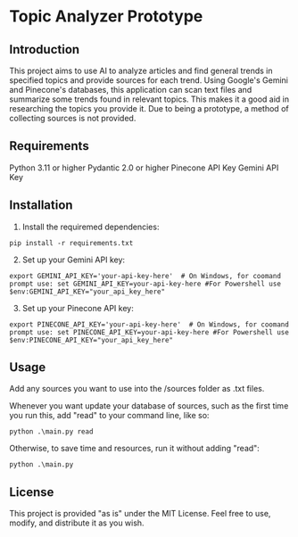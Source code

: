<h1>Topic Analyzer Prototype</h1>

<h2>Introduction</h2>
This project aims to use AI to analyze articles and find general trends in specified topics and provide sources for each trend. Using Google's Gemini and Pinecone's databases, 
this application can scan text files and summarize some trends found in relevant topics. This makes it a good aid in researching the topics you provide it.
Due to being a prototype, a method of collecting sources is not provided.

<h2>Requirements</h2>
Python 3.11 or higher
Pydantic 2.0 or higher
Pinecone API Key
Gemini API Key

<h2>Installation</h2>

1. Install the requiremed dependencies:

```pip install -r requirements.txt```

2. Set up your Gemini API key:

```export GEMINI_API_KEY='your-api-key-here'  # On Windows, for coomand prompt use: set GEMINI_API_KEY=your-api-key-here #For Powershell use $env:GEMINI_API_KEY="your_api_key_here"```

3. Set up your Pinecone API key:

```export PINECONE_API_KEY='your-api-key-here'  # On Windows, for coomand prompt use: set PINECONE_API_KEY=your-api-key-here #For Powershell use $env:PINECONE_API_KEY="your_api_key_here"```

<h2>Usage</h2>
Add any sources you want to use into the /sources folder as .txt files.

Whenever you want update your database of sources, such as the first time you run this, add "read" to your command line, like so:

```python .\main.py read```

Otherwise, to save time and resources, run it without adding "read":

```python .\main.py```

<h2>License</h2>
This project is provided "as is" under the MIT License. Feel free to use, modify, and distribute it as you wish.
